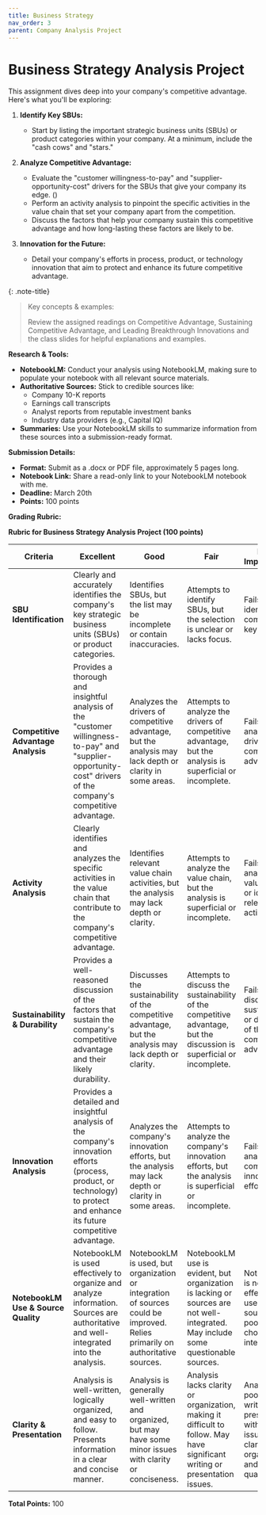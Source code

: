 ```yaml
---
title: Business Strategy
nav_order: 3
parent: Company Analysis Project
---
```

# **Business Strategy Analysis Project**

This assignment dives deep into your company's competitive advantage. Here's what you'll be exploring:

1. **Identify Key SBUs:**
    *  Start by listing the important strategic business units (SBUs) or product categories within your company.  At a minimum, include the "cash cows" and "stars."

2. **Analyze Competitive Advantage:**
    * Evaluate the "customer willingness-to-pay" and "supplier-opportunity-cost" drivers for the SBUs that give your company its edge.  ()
    * Perform an activity analysis to pinpoint the specific activities in the value chain that set your company apart from the competition.
    * Discuss the factors that help your company sustain this competitive advantage and how long-lasting these factors are likely to be.

3. **Innovation for the Future:**
    * Detail your company's efforts in process, product, or technology innovation that aim to protect and enhance its future competitive advantage.

{: .note-title}
> Key concepts & examples:
>
> Review the assigned readings on Competitive Advantage, Sustaining Competitive Advantage, and Leading Breakthrough Innovations and the class slides for helpful explanations and examples.

**Research & Tools:**

* **NotebookLM:** Conduct your analysis using NotebookLM, making sure to populate your notebook with all relevant source materials.
* **Authoritative Sources:** Stick to credible sources like:
    * Company 10-K reports
    * Earnings call transcripts
    * Analyst reports from reputable investment banks
    * Industry data providers (e.g., Capital IQ)
* **Summaries:** Use your NotebookLM skills to summarize information from these sources into a submission-ready format.

**Submission Details:**

* **Format:** Submit as a .docx or PDF file, approximately 5 pages long.
* **Notebook Link:**  Share a read-only link to your NotebookLM notebook with me.
* **Deadline:** March 20th
* **Points:** 100 points

**Grading Rubric:**

**Rubric for Business Strategy Analysis Project (100 points)**

| Criteria | Excellent | Good | Fair | Needs Improvement |
|---|---|---|---|---|
| **SBU Identification** |  Clearly and accurately identifies the company's key strategic business units (SBUs) or product categories.  | Identifies SBUs, but the list may be incomplete or contain inaccuracies. |  Attempts to identify SBUs, but the selection is unclear or lacks focus. | Fails to identify the company's key SBUs. |
| **Competitive Advantage Analysis** |  Provides a thorough and insightful analysis of the "customer willingness-to-pay" and "supplier-opportunity-cost" drivers of the company's competitive advantage.  |  Analyzes the drivers of competitive advantage, but the analysis may lack depth or clarity in some areas. |  Attempts to analyze the drivers of competitive advantage, but the analysis is superficial or incomplete. | Fails to analyze the drivers of competitive advantage. |
| **Activity Analysis** |  Clearly identifies and analyzes the specific activities in the value chain that contribute to the company's competitive advantage. |  Identifies relevant value chain activities, but the analysis may lack depth or clarity. |  Attempts to analyze the value chain, but the analysis is superficial or incomplete. | Fails to analyze the value chain or identify relevant activities. |
| **Sustainability & Durability** |  Provides a well-reasoned discussion of the factors that sustain the company's competitive advantage and their likely durability. |  Discusses the sustainability of the competitive advantage, but the analysis may lack depth or clarity. |  Attempts to discuss the sustainability of the competitive advantage, but the discussion is superficial or incomplete. | Fails to discuss the sustainability or durability of the competitive advantage. |
| **Innovation Analysis** |  Provides a detailed and insightful analysis of the company's innovation efforts (process, product, or technology) to protect and enhance its future competitive advantage. |  Analyzes the company's innovation efforts, but the analysis may lack depth or clarity in some areas. |  Attempts to analyze the company's innovation efforts, but the analysis is superficial or incomplete. | Fails to analyze the company's innovation efforts. |
| **NotebookLM Use & Source Quality** |  NotebookLM is used effectively to organize and analyze information.  Sources are authoritative and well-integrated into the analysis. | NotebookLM is used, but organization or integration of sources could be improved.  Relies primarily on authoritative sources.  |  NotebookLM use is evident, but organization is lacking or sources are not well-integrated.  May include some questionable sources.  |  NotebookLM is not effectively used or sources are poorly chosen and integrated. |
| **Clarity & Presentation** |  Analysis is well-written, logically organized, and easy to follow.  Presents information in a clear and concise manner. |  Analysis is generally well-written and organized, but may have some minor issues with clarity or conciseness. |  Analysis lacks clarity or organization, making it difficult to follow.  May have significant writing or presentation issues. |  Analysis is poorly written and presented, with major issues in clarity, organization, and overall quality. |


**Total Points:** 100